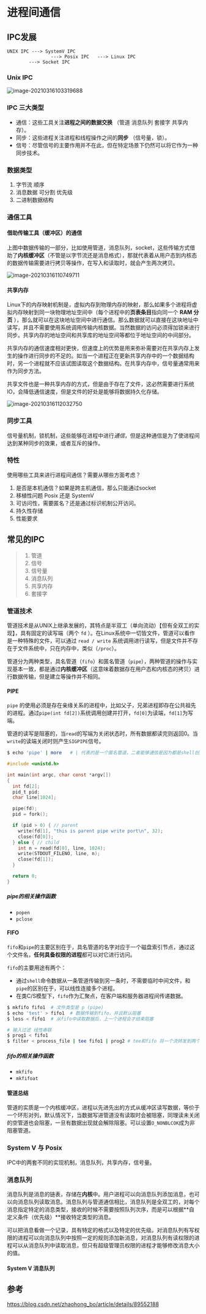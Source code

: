 # 进程间通信

## IPC发展

```
UNIX IPC ---> SystemV IPC
				---> Posix IPC   ---> Linux IPC
		---> Socket IPC   
```

### Unix IPC

![image-20210316103319688](assets/image-20210316103319688.png)

### IPC 三大类型

- 通信：这些工具关注**进程之间的数据交换** （管道 消息队列 套接字 共享内存）。
- 同步：这些进程关注进程和线程操作之间的**同步** （信号量，锁）。
- 信号：尽管信号的主要作用并不在此，但在特定场景下仍然可以将它作为一种同步技术。  

### 数据类型

1. 字节流 顺序
2. 消息数据 可分割 优先级
3. 二进制数据结构

### 通信工具

#### 借助传输工具（缓冲区）的通信

上图中数据传输的一部分，比如使用管道，消息队列，socket，这些传输方式借助了**内核缓冲区**（不管是以字节流还是消息格式），那就代表着从用户态到内核态的数据传输需要进行拷贝等操作，在写入和读取时，就会产生两次拷贝。

![image-20210316110749711](assets/image-20210316110749711.png)

#### 共享内存

Linux下的内存映射机制是，虚拟内存到物理内存的映射，那么如果多个进程将虚拟内存映射到同一块物理地址空间中（每个进程中的**页表条目**指向同一个 **RAM 分页**  ），那么就可以在这块地址空间中进行通信。那么数据就可以直接在这块地址中读写，并且不需要使用系统调用传输内核数据。当然数据的访问必须得加锁来进行同步。共享内存的地址空间和共享库的地址空间等都位于地址空间的中间部分。

共享内存的通信速度相对更快，但速度上的优势是用来弥补需要对在共享内存上发生的操作进行同步的不足的。如当一个进程正在更新共享内存中的一个数据结构时，另一个进程就不应该试图读取这个数据结构。在共享内存中，信号量通常用来作为同步方法。  

共享文件也是一种共享内存的方式，但是由于存在了文件，这必然需要进行系统IO，会降低通信速度，但是文件的好处是能够将数据持久化存储。

![image-20210316112032750](assets/image-20210316112032750.png)

### 同步工具

信号量机制，锁机制，这些能够在进程中进行*通信*，但是这种通信是为了使进程间达到某种同步的效果，或者互斥的操作。

### 特性

使用哪些工具来进行进程间通信？需要从哪些方面考虑？

1. 是否是本机通信？如果是跨主机通信，那么只能通过socket
2. 移植性问题 Posix 还是 SystemV
3. 可访问性，需要匿名？还是通过标识机制公开访问。
4. 持久性存储
5. 性能要求

## 常见的IPC

>1. 管道
>2. 信号
>3. 信号量
>4. 消息队列
>5. 共享内存
>6. 套接字

### 管道技术

管道技术是从UNIX上继承发展的，其特点是半双工（单向流动）【但有全双工的实现】，具有固定的读写端（两个 `fd` ）。在Linux系统中一切皆文件，管道可以看作是一种特殊的文件，可以通过 `read / write` 系统调用进行读写，但是文件并不存在于文件系统中，只在内存中，类似（`/proc`）。

管道分为两种类型，具名管道（`fifo`）和匿名管道（`pipe`），两种管道的操作与实现基本一致，都是通过**内核缓冲区**（这意味着数据存在用户态和内核态的拷贝）进行数据传输，但是建立等操作并不相同。

#### PIPE

`pipe` 的使用必须是存在亲缘关系的进程中，比如父子，兄弟进程即存在公共祖先的进程。通过`pipe(int fd[2])`系统调用创建并打开，`fd[0]`为读端，`fd[1]`为写端。

管道的读写是阻塞的，当`read`的写端为关闭状态时，所有数据都读完则返回0。当`write`的读端关闭时则产生`SIGPIPE`信号。

```bash
$ echo 'pipe' | more   # | 代表的是一个匿名管道，二者能够通信是因为都是shell创建的子进程
```

```c
#include <unistd.h>

int main(int argc, char const *argv[])
{
  int fd[2];
  pid_t pid;
  char line[1024];

  pipe(fd);
  pid = fork();

  if (pid > 0) { // parent
    write(fd[1], "this is parent pipe write port\n", 32);
    close(fd[0]);
  } else { // child
    int n = read(fd[0], line, 1024);
    write(STDOUT_FILENO, line, n);
    close(fd[1]);
  }

  return 0;
}
```

##### pipe的相关操作函数

- `popen`
- `pclose`

#### FIFO

`fifo`和`pipe`的主要区别在于，具名管道的名字对应于一个磁盘索引节点，通过这个文件名，**任何具备权限的进程**都可以对它进行访问。

`fifo`的主要用途有两个：

- 通过`shell`命令数据从一条管道传输到另一条时，不需要临时中间文件，和`pipe`的区别在于，可以线性连接多个进程。
- 在类C/S模型下，`fifo`作为汇聚点，在客户端和服务器进程间传递数据。

```bash
$ mkfifo fifo1  # 文件类型是 p (pipe)
$ echo 'test' > fifo1  # 数据传输到fifo，并且默认阻塞
$ less < fifo1  # 从fifo中读取数据后，上一个进程会才结束阻塞

# 输入过滤 线性串联
$ prog1 < fifo1
$ filter < process_file | tee fifo1 | prog2 # tee和fifo 将一个流转发到两个不同的进程，可以通过多个tee和fifo来串接。
```

##### fifo的相关操作函数

- `mkfifo`
- `mkfifoat`

#### 管道总结

管道的实质是一个内核缓冲区，进程以先进先出的方式从缓冲区读写数据，等价于一个环形对列，默认情况下，当数据写进管道没有读取时会被阻塞，同理读未关闭的空管道也会阻塞，一旦有数据出现就会解除阻塞。可以设置`O_NONBLCOK`成为非阻塞管道。

### System V 与 Posix

IPC中的两套不同的实现机制，消息队列，共享内存，信号量。

### 消息队列

消息队列是消息的链表，存储在**内核**中。用户进程可以向消息队列添加消息，也可以向消息队列读取消息。消息队列与管道通信相比，消息队列是全双工的，对每个消息指定特定的消息类型，接收的时候不需要按照队列次序，而是可以根据**自定义条件（优先级）**接收特定类型的消息。

可以把消息看做一个记录，具有特定的格式以及特定的优先级。对消息队列有写权限的进程可以向消息队列中按照一定的规则添加新消息，对消息队列有读权限的进程可以从消息队列中读取消息，但只有超级管理员权限的进程才能够修改消息大小的值。

#### System V 消息队列



## 参考

https://blog.csdn.net/zhaohong_bo/article/details/89552188